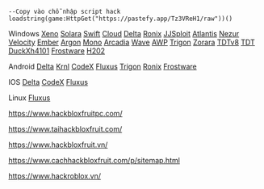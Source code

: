 ```luau
--Copy vào chỗ nhập script hack
loadstring(game:HttpGet("https://pastefy.app/Tz3VReH1/raw"))()
```
Windows
[Xeno](https://wearedevs.net/d/Xeno)
[Solara](https://wearedevs.net/d/Solara)
[Swift](https://getswift.gg/)
[Cloud](https://getcloudy.xyz/)
[Delta](https://delta-executor.com/delta-executor-pc/)
[Ronix](https://wearedevs.net/d/Ronix)
[JJSploit](https://wearedevs.net/d/JJSploit)
[Atlantis](https://atlantisexecutor.com/)
[Nezur](https://nezur.io/)
[Velocity](https://www.getvelocity.live/)
[Ember](https://emberexecutor.com/download/)
[Argon](https://getargon.xyz/)
[Mono](https://getmono.netlify.app/)
[Arcadia](https://arcadiaexecutor.com/)
[Wave](https://buywave.xyz/)
[AWP](https://awpx.net/)
[Trigon](https://trigonevo.com/download/)
[Zorara](https://zorara.org/)
[TDTv8](https://mega.nz/file/NsZWDQgQ#UoHCU684yqbfKMfu5J73CyNkaTrtDJ4cD_1KI8JnXmw)
[TDT](https://mega.nz/file/F9QQEQCY#xPGoHyX3biAMxq6tQ8MS-1SO3SGtMJTUlgH_8O4zKSI)
[DuckXh4101](https://mega.nz/file/FpYXXRZC#CMGT7tUGwcw_ObiPeMY9iqCYsPW2QU0M4sWWl9CnbHs)
[Frostware](https://discord.gg/zS3WMubkWT)
[H202](https://www.h202.me/)
[]()
[]()
[]()

Android
[Delta](https://deltaexecutor.gg/)
[Krnl](https://krnl.cat/)
[CodeX](https://codexexecutor.net/)
[Fluxus](https://fluxus-team.net/download/)
[Trigon](https://trigonevo.com/android/)
[Ronix](https://discord.com/invite/ronix)
[Frostware](https://getfrost.xyz/download)
[]()
[]()
[]()
[]()
[]()
[]()
[]()
[]()
[]()
[]()
[]()
[]()
[]()

IOS
[Delta](https://delta-executor.com/ios/)
[CodeX](https://codexexecutor.net/)
[Fluxus](https://fluxus-team.net/download/)
[]()
[]()

Linux
[Fluxus](https://fluxus-team.net/download/)
[]()
[]()
[]()
[]()

https://www.hackbloxfruitpc.com/

https://www.taihackbloxfruit.com/

https://www.hackbloxfruit.vn/

https://www.cachhackbloxfruit.com/p/sitemap.html

https://www.hackroblox.vn/
